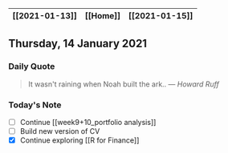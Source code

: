 | [[2021-01-13]] | [[Home]] | [[2021-01-15]] |
| :------------: | :------: | :------------: |

## Thursday, 14 January 2021

### Daily Quote
> It wasn't raining when Noah built the ark..
> &mdash; <cite>Howard Ruff</cite>

### Today's Note

- [ ] Continue [[week9+10_portfolio analysis]]
- [ ] Build new version of CV
- [x] Continue exploring [[R for Finance]]